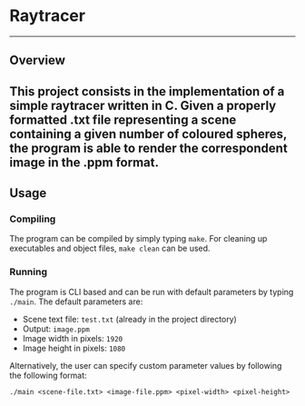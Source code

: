 # Raytracer

---
## Overview

This project consists in the implementation of a simple 
raytracer written in C. Given a properly formatted .txt file
representing a scene containing a given number of coloured 
spheres, the program is able to render the correspondent image 
in the .ppm format.
---

## Usage

### Compiling

The program can be compiled by simply typing `make`. For cleaning
up executables and object files, `make clean` can be used.

### Running

The program is CLI based and can be run with default parameters 
by typing `./main`. The default parameters are:
- Scene text file: `test.txt` (already in the project directory)
- Output: `image.ppm`
- Image width in pixels: `1920`
- Image height in pixels: `1080`

Alternatively, the user can specify custom parameter values by
following the following format:

`./main <scene-file.txt> <image-file.ppm> <pixel-width> <pixel-height>`